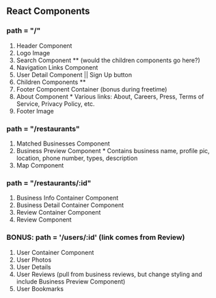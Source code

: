 ## React Components

### path = "/"
1. Header Component
  1. Logo Image
  2. Search Component ** (would the children components go here?)
  3. Navigation Links Component
  4. User Detail Component || Sign Up button
2. Children Components **
3. Footer Component Container (bonus during freetime)
  1. About Component
    * Various links: About, Careers, Press, Terms of Service, Privacy Policy, etc.
  2. Footer Image

### path = "/restaurants"
1. Matched Businesses Component
  1. Business Preview Component
    * Contains business name, profile pic, location, phone number, types, description
2. Map Component

### path = "/restaurants/:id"
1. Business Info Container Component
2. Business Detail Container Component
3. Review Container Component
  1. Review Component

### BONUS: path = '/users/:id' (link comes from Review)
1. User Container Component
  1. User Photos
  2. User Details
  3. User Reviews (pull from business reviews, but change styling and include Business Preview Component)
  4. User Bookmarks
